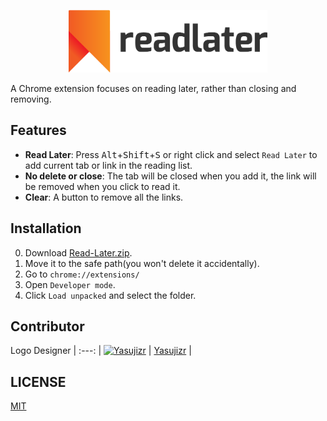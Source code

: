<p align="center"><img src="images/logotype.png" alt="Proje ismi" height="100px"></p>

A Chrome extension focuses on reading later, rather than closing and removing.

## Features
- **Read Later**: Press <kbd>Alt</kbd>+<kbd>Shift</kbd>+<kbd>S</kbd> or right click and select `Read Later` to add current tab or link in the reading list.
- **No delete or close**: The tab will be closed when you add it, the link will be removed when you click to read it.
- **Clear**: A button to remove all the links.

## Installation
0. Download [Read-Later.zip](https://github.com/WillBChang/readlater/releases/latest).
1. Move it to the safe path(you won't delete it accidentally).
2. Go to `chrome://extensions/`
3. Open `Developer mode`.
4. Click `Load unpacked` and select the folder.

## Contributor
Logo Designer 
| :---: |
[![Yasujizr](https://avatars0.githubusercontent.com/u/36993664?s=88&v=4)](https://github.com/Yasujizr) |
[Yasujizr](https://github.com/Yasujizr) |

## LICENSE
[MIT](LICENSE)
